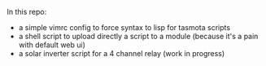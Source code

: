 In this repo:
* a simple vimrc config to force syntax to lisp for tasmota scripts
* a shell script to upload directly a script to a module (because it's a pain with default web ui)
* a solar inverter script for a 4 channel relay (work in progress)
